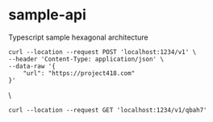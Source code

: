 # sample-api
Typescript sample hexagonal architecture


``` Store
curl --location --request POST 'localhost:1234/v1' \
--header 'Content-Type: application/json' \
--data-raw '{
    "url": "https://project418.com"
}'
```
\
``` Find
curl --location --request GET 'localhost:1234/v1/qbah7'
```
